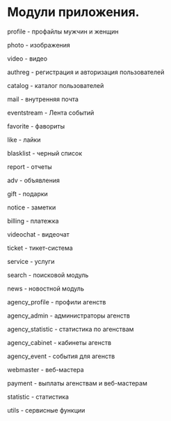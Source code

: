 # Модули приложения.

profile - профайлы мужчин и женщин

photo - изображения

video - видео

authreg - регистрация и авторизация пользователей

catalog - каталог пользователей

mail - внутренняя почта

eventstream - Лента событий

favorite - фавориты

like - лайки

blasklist - черный список

report - отчеты

adv - объявления

gift - подарки

notice - заметки

billing - платежка

videochat - видеочат

ticket - тикет-система

service - услуги

search - поисковой модуль

news - новостной модуль

agency_profile - профили агенств

agency_admin - администраторы агенств

agency_statistic - статистика по агенствам

agency_cabinet - кабинеты агенств

agency_event - события для агенств

webmaster - веб-мастера

payment - выплаты агенствам и веб-мастерам

statistic - статистика

utils - сервисные функции
